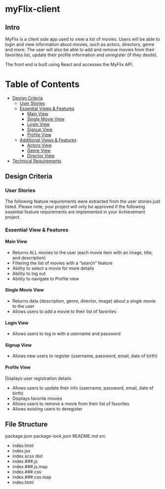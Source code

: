 # myFlix-client

## Intro

MyFlix is a client side app used to view a list of movies. Users will be able to login and view information about movies, such as actors, directors, genre and more. The user will also be able to add and remove movies from their favorites list, update their profile information and unregister (if they desite).

The front end is built using React and accesses the MyFlix API.

# Table of Contents

- [Design Criteria](#design-criteria)
  - [User Stories](#user-stories)
  - [Essential Views & Features](#essential-views--features)
    - [Main View](#main-view)
    - [Single Movie View](#single-movie-view)
    - [Login View](#login-view)
    - [Signup View](#signup-view)
    - [Profile View](#profile-view)
  - [Additional Views & Features](#additional-views--features)
    - [Actors View](#actors-view)
    - [Genre View](#genre-view)
    - [Director View](#director-view)
- [Technical Requirements](#technical-requirements)

## Design Criteria

### User Stories

The following feature requirements were extracted from the user stories just listed. Please note, your
project will only be approved if the following essential feature requirements are implemented in your
Achievement project.

### Essential View & Features

#### Main View

- Returns ALL movies to the user (each movie item with an image, title, and description)
- Filtering the list of movies with a “search” feature
- Ability to select a movie for more details
- Ability to log out
- Ability to navigate to Profile view

#### Single Movie View

- Returns data (description, genre, director, image) about a single movie to the user
- Allows users to add a movie to their list of favorites

#### Login View

- Allows users to log in with a username and password

#### Signup View

- Allows new users to register (username, password, email, date of birth)

#### Profile View

Displays user registration details

- Allows users to update their info (username, password, email, date of birth)
- Displays favorite movies
- Allows users to remove a movie from their list of favorites
- Allows existing users to deregister

## File Structure

package.json
package-lock.json
README.md
src

- index.html
- index.jsx
- index.scss
  dist
- index.###.js
- index.###.js.map
- index.###.css
- index.###.css.map
- index.html
